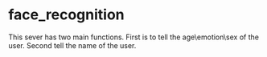 # face_recognition
This sever has two main functions.
First is to tell the age\emotion\sex of the user.
Second tell the name of the user.
